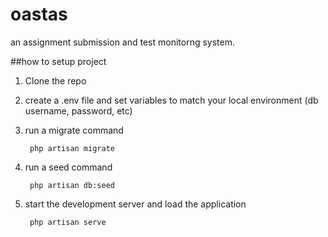 # oastas

an assignment submission and test monitorng system.


##how to setup project
1. Clone the repo
2. create a .env file and set variables to match your local environment (db username, password, etc)
3. run a migrate command

        php artisan migrate
4. run a seed command

        php artisan db:seed
5. start the development server and load the application

        php artisan serve
